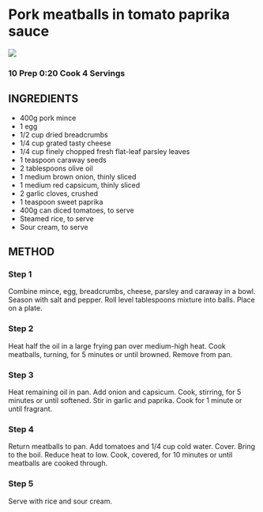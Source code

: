 # Pork meatballs in tomato paprika sauce
![](http://img.taste.com.au/f-GCTAoh/w720-h480-cfill-q80/taste/2016/11/pork-meatballs-in-tomato-paprika-sauce-80813-1.jpeg)
### 10 Prep 0:20 Cook 4 Servings
## INGREDIENTS
* 400g pork mince
* 1 egg
* 1/2 cup dried breadcrumbs
* 1/4 cup grated tasty cheese
* 1/4 cup finely chopped fresh flat-leaf parsley leaves
* 1 teaspoon caraway seeds
* 2 tablespoons olive oil
* 1 medium brown onion, thinly sliced
* 1 medium red capsicum, thinly sliced
* 2 garlic cloves, crushed
* 1 teaspoon sweet paprika
* 400g can diced tomatoes, to serve
* Steamed rice, to serve
* Sour cream, to serve
## METHOD
### Step 1
Combine mince, egg, breadcrumbs, cheese, parsley and caraway in a bowl. Season with salt and pepper. Roll level tablespoons mixture into balls. Place on a plate.
### Step 2
Heat half the oil in a large frying pan over medium-high heat. Cook meatballs, turning, for 5 minutes or until browned. Remove from pan.
### Step 3
Heat remaining oil in pan. Add onion and capsicum. Cook, stirring, for 5 minutes or until softened. Stir in garlic and paprika. Cook for 1 minute or until fragrant.
### Step 4
Return meatballs to pan. Add tomatoes and 1/4 cup cold water. Cover. Bring to the boil. Reduce heat to low. Cook, covered, for 10 minutes or until meatballs are cooked through.
### Step 5
Serve with rice and sour cream.
